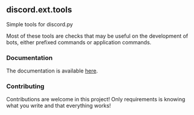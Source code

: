 discord.ext.tools
-----------------

Simple tools for discord.py

Most of these tools are checks that may be useful on the development of bots, either prefixed
commands or application commands.


### Documentation

The documentation is available [here](https://discord-tools.readthedocs.io/en/).

### Contributing

Contributions are welcome in this project! Only requirements is knowing what you write
and that everything works!

